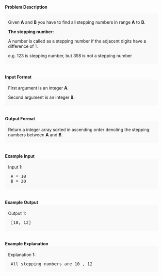 <div class="markdown-content" id="problem-content">
<p><strong>Problem Description</strong><br/><div id="problem_description_markdown_content_value" style="background-color: #f9f9f9; padding: 5px 10px; "><p>Given <strong>A</strong> and <strong>B</strong> you have to find all stepping numbers in range <strong>A</strong> to <strong>B</strong>.</p>
<p><strong>The stepping number:</strong></p>
<p>A number is called as a stepping number if the adjacent digits have a difference of 1.</p>
<p>e.g. 123 is stepping number, but 358 is not a stepping number</p></div><br/><br/><strong>Input Format</strong><br/><div id="input_format_markdown_content_value" style="background-color: #f9f9f9; padding: 5px 10px; "><p>First argument is an integer <strong>A</strong>.</p>
<p>Second argument is an integer <strong>B</strong>.</p></div><br/><br/><strong>Output Format</strong><br/><div id="output_format_markdown_content_value" style="background-color: #f9f9f9; padding: 5px 10px; "><p>Return a integer array sorted in ascending order denoting the stepping numbers between <strong>A</strong> and <strong>B</strong>.</p></div><br/><br/><strong>Example Input</strong><br/><div id="example_input_markdown_content_value" style="background-color: #f9f9f9; padding: 5px 10px; "><p>Input 1:</p>
<pre>
 A = 10
 B = 20
</pre></div><br/><br/><strong>Example Output</strong><br/><div id="example_output_markdown_content_value" style="background-color: #f9f9f9; padding: 5px 10px; "><p>Output 1:</p>
<pre>
 [10, 12]
</pre></div><br/><br/><strong>Example Explanation</strong><br/><div id="example_explanation_markdown_content_value" style="background-color: #f9f9f9; padding: 5px 10px; "><p>Explanation 1:</p>
<pre>
 All stepping numbers are 10 , 12 
</pre></div><br/><br/></p>

</div>